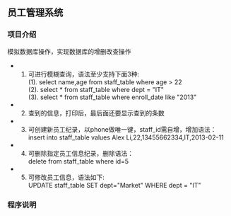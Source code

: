 ## 员工管理系统
### 项目介绍
模拟数据库操作，实现数据库的增删改查操作
- 1. 可进行模糊查询，语法至少支持下面3种:<br>
    (1). select name,age from staff_table where age > 22<br>
    (2). select  * from staff_table where dept = "IT"<br>
    (3). select  * from staff_table where enroll_date like "2013"<br>
- 2. 查到的信息，打印后，最后面还要显示查到的条数

- 3. 可创建新员工纪录，以phone做唯一键，staff_id需自增，增加语法：<br>
    insert into staff_table values Alex Li,22,13455662334,IT,2013-02-11

- 4. 可删除指定员工信息纪录，删除语法：<br>
delete from staff_table where id=5

- 5. 可修改员工信息，语法如下:<br>
    UPDATE staff_table SET dept="Market" WHERE dept = "IT"


### 程序说明





